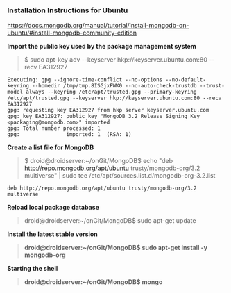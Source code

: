 ### Installation Instructions for Ubuntu

https://docs.mongodb.org/manual/tutorial/install-mongodb-on-ubuntu/#install-mongodb-community-edition

<b> Import the public key used by the package management system </b>

> $ sudo apt-key adv --keyserver hkp://keyserver.ubuntu.com:80 --recv EA312927

    Executing: gpg --ignore-time-conflict --no-options --no-default-keyring --homedir /tmp/tmp.8ISGjxFWK0 --no-auto-check-trustdb --trust-model always --keyring /etc/apt/trusted.gpg --primary-keyring /etc/apt/trusted.gpg --keyserver hkp://keyserver.ubuntu.com:80 --recv EA312927
    gpg: requesting key EA312927 from hkp server keyserver.ubuntu.com
    gpg: key EA312927: public key "MongoDB 3.2 Release Signing Key <packaging@mongodb.com>" imported
    gpg: Total number processed: 1
    gpg:               imported: 1  (RSA: 1)

<b> Create a list file for MongoDB </b>

> $ droid@droidserver:~/onGit/MongoDB$ echo "deb http://repo.mongodb.org/apt/ubuntu trusty/mongodb-org/3.2 multiverse" | sudo tee /etc/apt/sources.list.d/mongodb-org-3.2.list

    deb http://repo.mongodb.org/apt/ubuntu trusty/mongodb-org/3.2 multiverse

<b> Reload local package database </b>

> droid@droidserver:~/onGit/MongoDB$ sudo apt-get update

<b> Install the latest stable version 

> droid@droidserver:~/onGit/MongoDB$ sudo apt-get install -y mongodb-org

<b> Starting the shell </b>

> droid@droidserver:~/onGit/MongoDB$ mongo

